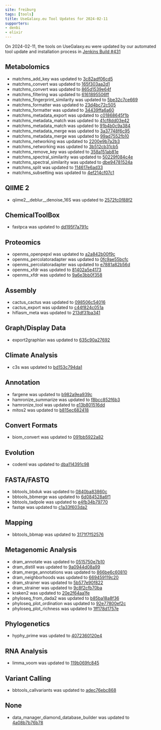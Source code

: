 ```yaml
---
site: freiburg
tags: [tools]
title: UseGalaxy.eu Tool Updates for 2024-02-11
supporters:
- denbi
- elixir
---
```


On 2024-02-11, the tools on UseGalaxy.eu were updated by our automated tool update and installation process in [Jenkins Build #431](https://build.galaxyproject.eu/job/usegalaxy-eu/job/install-tools/#431/)


## Metabolomics

- matchms_add_key was updated to [3c82adf06cd5](https://toolshed.g2.bx.psu.edu/view/recetox/matchms_add_key/3c82adf06cd5)
- matchms_convert was updated to [165f303aa2d1](https://toolshed.g2.bx.psu.edu/view/recetox/matchms_convert/165f303aa2d1)
- matchms_convert was updated to [865d1539e64f](https://toolshed.g2.bx.psu.edu/view/recetox/matchms_convert/865d1539e64f)
- matchms_filtering was updated to [6161895506ff](https://toolshed.g2.bx.psu.edu/view/recetox/matchms_filtering/6161895506ff)
- matchms_fingerprint_similarity was updated to [5be32c7ce669](https://toolshed.g2.bx.psu.edu/view/recetox/matchms_fingerprint_similarity/5be32c7ce669)
- matchms_formatter was updated to [23d4bc72c505](https://toolshed.g2.bx.psu.edu/view/recetox/matchms_formatter/23d4bc72c505)
- matchms_formatter was updated to [34439ffa6a60](https://toolshed.g2.bx.psu.edu/view/recetox/matchms_formatter/34439ffa6a60)
- matchms_metadata_export was updated to [c01868645f1b](https://toolshed.g2.bx.psu.edu/view/recetox/matchms_metadata_export/c01868645f1b)
- matchms_metadata_match was updated to [41cf8dd03e42](https://toolshed.g2.bx.psu.edu/view/recetox/matchms_metadata_match/41cf8dd03e42)
- matchms_metadata_match was updated to [91b4b0c9a384](https://toolshed.g2.bx.psu.edu/view/recetox/matchms_metadata_match/91b4b0c9a384)
- matchms_metadata_merge was updated to [3a37748f6c95](https://toolshed.g2.bx.psu.edu/view/recetox/matchms_metadata_merge/3a37748f6c95)
- matchms_metadata_merge was updated to [99ad7552fb10](https://toolshed.g2.bx.psu.edu/view/recetox/matchms_metadata_merge/99ad7552fb10)
- matchms_networking was updated to [2200e9b7a2b3](https://toolshed.g2.bx.psu.edu/view/recetox/matchms_networking/2200e9b7a2b3)
- matchms_networking was updated to [3b512cb31cb5](https://toolshed.g2.bx.psu.edu/view/recetox/matchms_networking/3b512cb31cb5)
- matchms_remove_key was updated to [358a151ab81e](https://toolshed.g2.bx.psu.edu/view/recetox/matchms_remove_key/358a151ab81e)
- matchms_spectral_similarity was updated to [50229f084c4e](https://toolshed.g2.bx.psu.edu/view/recetox/matchms_spectral_similarity/50229f084c4e)
- matchms_spectral_similarity was updated to [dbe94781524a](https://toolshed.g2.bx.psu.edu/view/recetox/matchms_spectral_similarity/dbe94781524a)
- matchms_split was updated to [114617e6ad33](https://toolshed.g2.bx.psu.edu/view/recetox/matchms_split/114617e6ad33)
- matchms_subsetting was updated to [4ef214cf07c1](https://toolshed.g2.bx.psu.edu/view/recetox/matchms_subsetting/4ef214cf07c1)

## QIIME 2

- qiime2__deblur__denoise_16S was updated to [2572fc0f88f2](https://toolshed.g2.bx.psu.edu/view/q2d2/qiime2__deblur__denoise_16S/2572fc0f88f2)

## ChemicalToolBox

- fastpca was updated to [dd195f7a791c](https://toolshed.g2.bx.psu.edu/view/chemteam/fastpca/dd195f7a791c)

## Proteomics

- openms_openpepxl was updated to [a2a842b00f9c](https://toolshed.g2.bx.psu.edu/view/galaxyp/openms_openpepxl/a2a842b00f9c)
- openms_percolatoradapter was updated to [0fc9ae55bcfc](https://toolshed.g2.bx.psu.edu/view/galaxyp/openms_percolatoradapter/0fc9ae55bcfc)
- openms_percolatoradapter was updated to [e7881a82b56d](https://toolshed.g2.bx.psu.edu/view/galaxyp/openms_percolatoradapter/e7881a82b56d)
- openms_xfdr was updated to [81402a5e4173](https://toolshed.g2.bx.psu.edu/view/galaxyp/openms_xfdr/81402a5e4173)
- openms_xfdr was updated to [9a6e3bb0f358](https://toolshed.g2.bx.psu.edu/view/galaxyp/openms_xfdr/9a6e3bb0f358)

## Assembly

- cactus_cactus was updated to [098506c54016](https://toolshed.g2.bx.psu.edu/view/galaxy-australia/cactus_cactus/098506c54016)
- cactus_export was updated to [c44f824c051a](https://toolshed.g2.bx.psu.edu/view/galaxy-australia/cactus_export/c44f824c051a)
- hifiasm_meta was updated to [213df31ba341](https://toolshed.g2.bx.psu.edu/view/galaxy-australia/hifiasm_meta/213df31ba341)

## Graph/Display Data

- export2graphlan was updated to [635c90a27692](https://toolshed.g2.bx.psu.edu/view/iuc/export2graphlan/635c90a27692)

## Climate Analysis

- c3s was updated to [bd153c794da1](https://toolshed.g2.bx.psu.edu/view/climate/c3s/bd153c794da1)

## Annotation

- fargene was updated to [b982a9ea939c](https://toolshed.g2.bx.psu.edu/view/iuc/fargene/b982a9ea939c)
- hamronize_summarize was updated to [f8bcc852f6b3](https://toolshed.g2.bx.psu.edu/view/iuc/hamronize_summarize/f8bcc852f6b3)
- hamronize_tool was updated to [e13b801516dd](https://toolshed.g2.bx.psu.edu/view/iuc/hamronize_tool/e13b801516dd)
- mitos2 was updated to [b815ec682418](https://toolshed.g2.bx.psu.edu/view/iuc/mitos2/b815ec682418)

## Convert Formats

- biom_convert was updated to [091bb5922a82](https://toolshed.g2.bx.psu.edu/view/iuc/biom_convert/091bb5922a82)

## Evolution

- codeml was updated to [dba114391c98](https://toolshed.g2.bx.psu.edu/view/iuc/codeml/dba114391c98)

## FASTA/FASTQ

- bbtools_bbduk was updated to [0840ba83860c](https://toolshed.g2.bx.psu.edu/view/iuc/bbtools_bbduk/0840ba83860c)
- bbtools_bbmerge was updated to [6d084528a6f1](https://toolshed.g2.bx.psu.edu/view/iuc/bbtools_bbmerge/6d084528a6f1)
- bbtools_tadpole was updated to [e4fb34b79770](https://toolshed.g2.bx.psu.edu/view/iuc/bbtools_tadpole/e4fb34b79770)
- fastqe was updated to [c1a33f603da2](https://toolshed.g2.bx.psu.edu/view/iuc/fastqe/c1a33f603da2)

## Mapping

- bbtools_bbmap was updated to [3171f7f52576](https://toolshed.g2.bx.psu.edu/view/iuc/bbtools_bbmap/3171f7f52576)

## Metagenomic Analysis

- dram_annotate was updated to [0515750e7b10](https://toolshed.g2.bx.psu.edu/view/iuc/dram_annotate/0515750e7b10)
- dram_distill was updated to [9a0944d08a99](https://toolshed.g2.bx.psu.edu/view/iuc/dram_distill/9a0944d08a99)
- dram_merge_annotations was updated to [866be6c60810](https://toolshed.g2.bx.psu.edu/view/iuc/dram_merge_annotations/866be6c60810)
- dram_neighborhoods was updated to [669459119c20](https://toolshed.g2.bx.psu.edu/view/iuc/dram_neighborhoods/669459119c20)
- dram_strainer was updated to [5b577e90f822](https://toolshed.g2.bx.psu.edu/view/iuc/dram_strainer/5b577e90f822)
- dram_strainer was updated to [9c8f2cfb70ba](https://toolshed.g2.bx.psu.edu/view/iuc/dram_strainer/9c8f2cfb70ba)
- kraken2 was updated to [20e2f64aa1fe](https://toolshed.g2.bx.psu.edu/view/iuc/kraken2/20e2f64aa1fe)
- phyloseq_from_dada2 was updated to [b85ba18a8f36](https://toolshed.g2.bx.psu.edu/view/iuc/phyloseq_from_dada2/b85ba18a8f36)
- phyloseq_plot_ordination was updated to [92e77800ef2c](https://toolshed.g2.bx.psu.edu/view/iuc/phyloseq_plot_ordination/92e77800ef2c)
- phyloseq_plot_richness was updated to [1ff178d1757e](https://toolshed.g2.bx.psu.edu/view/iuc/phyloseq_plot_richness/1ff178d1757e)

## Phylogenetics

- hyphy_prime was updated to [4072360120e4](https://toolshed.g2.bx.psu.edu/view/iuc/hyphy_prime/4072360120e4)

## RNA Analysis

- limma_voom was updated to [119b069fc845](https://toolshed.g2.bx.psu.edu/view/iuc/limma_voom/119b069fc845)

## Variant Calling

- bbtools_callvariants was updated to [adec76ebc868](https://toolshed.g2.bx.psu.edu/view/iuc/bbtools_callvariants/adec76ebc868)

## None

- data_manager_diamond_database_builder was updated to [4a08b7b76b78](https://toolshed.g2.bx.psu.edu/view/iuc/data_manager_diamond_database_builder/4a08b7b76b78)

